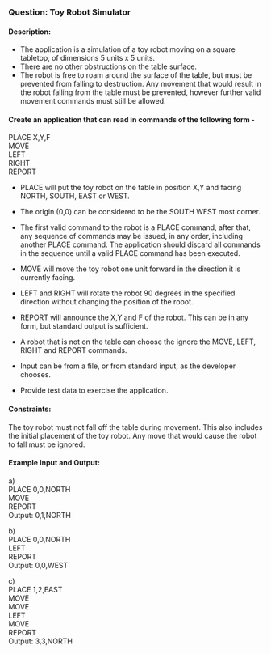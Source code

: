 ### Question: Toy Robot Simulator

#### Description:
- The application is a simulation of a toy robot moving on a square tabletop, of dimensions 5 units x 5 units.
- There are no other obstructions on the table surface.
- The robot is free to roam around the surface of the table, but must be prevented from falling to destruction. Any movement that would result in the robot falling from the table must be prevented, however further valid movement commands must still be allowed.


#### Create an application that can read in commands of the following form -
PLACE X,Y,F <br>
MOVE <br>
LEFT <br>
RIGHT <br>
REPORT <br>

- PLACE will put the toy robot on the table in position X,Y and facing NORTH, SOUTH, EAST or WEST. 
- The origin (0,0) can be considered to be the SOUTH WEST most corner.
- The first valid command to the robot is a PLACE command, after that, any sequence of commands may be issued, in any order, including another PLACE command. The application should discard all commands in the sequence until a valid PLACE command has been executed.
- MOVE will move the toy robot one unit forward in the direction it is currently facing.
- LEFT and RIGHT will rotate the robot 90 degrees in the specified direction without changing the position of the robot.
- REPORT will announce the X,Y and F of the robot. This can be in any form, but standard output is sufficient.

- A robot that is not on the table can choose the ignore the MOVE, LEFT, RIGHT and REPORT commands.
- Input can be from a file, or from standard input, as the developer chooses.
- Provide test data to exercise the application.


#### Constraints:
The toy robot must not fall off the table during movement. This also includes the initial placement of the toy robot. 
Any move that would cause the robot to fall must be ignored.

#### Example Input and Output:
a) <br>
PLACE 0,0,NORTH <br>
MOVE <br>
REPORT <br>
Output: 0,1,NORTH <br>

b) <br>
PLACE 0,0,NORTH <br>
LEFT <br>
REPORT <br>
Output: 0,0,WEST <br>

c) <br>
PLACE 1,2,EAST <br>
MOVE <br>
MOVE <br>
LEFT <br>
MOVE <br>
REPORT <br>
Output: 3,3,NORTH <br>
